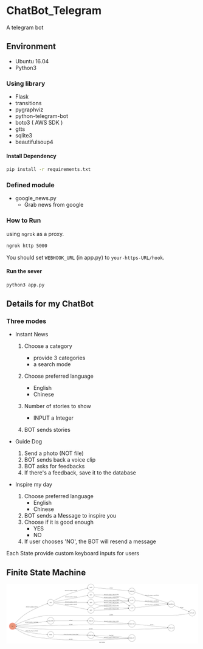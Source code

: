 # ChatBot_Telegram

A telegram bot 

## Environment

* Ubuntu 16.04
* Python3

### Using library
* Flask
* transitions
* pygraphviz
* python-telegram-bot
* boto3 ( AWS SDK )
* gtts
* sqlite3
* beautifulsoup4

#### Install Dependency
```sh
pip install -r requirements.txt
```
### Defined module
* google_news.py
	- Grab news from google
### How to Run
using `ngrok` as a proxy.

```sh
ngrok http 5000
```

You should set `WEBHOOK_URL` (in app.py) to `your-https-URL/hook`.

#### Run the sever

```sh
python3 app.py
```

## Details for my ChatBot
### Three modes
* Instant News

	1. Choose a category

		- provide 3 categories
		- a search mode
	2. Choose preferred language
		- English
		- Chinese
	3. Number of stories to show
		- INPUT a Integer
	4. BOT sends stories

* Guide Dog

	1. Send a photo (NOT file)
	2. BOT sends back a voice clip
	3. BOT asks for feedbacks
	4. If there's a feedback, save it to the database

* Inspire my day
	1. Choose preferred language
		- English
		- Chinese
	1. BOT sends a Message to inspire you
	2. Choose if it is good enough 
		- YES
		- NO
	3. If user chooses 'NO', the BOT will resend a message

Each State provide custom keyboard inputs for users 


## Finite State Machine
![fsm](./img/show-fsm.png)




